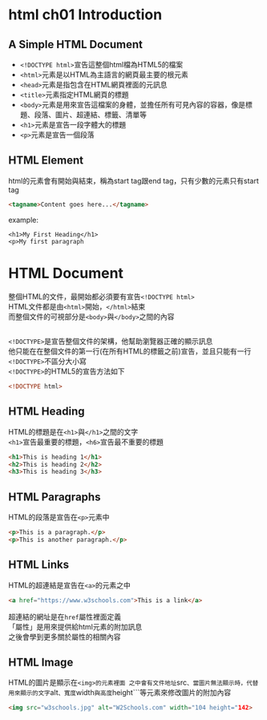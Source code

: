# html ch01 Introduction

## A Simple HTML Document
 - ```<!DOCTYPE html>```宣告這整個html檔為HTML5的檔案
 - ```<html>```元素是以HTML為主語言的網頁最主要的根元素
 - ```<head>```元素是指包含在HTML網頁裡面的元訊息
 - ```<title>```元素指定HTML網頁的標題
 - ```<body>```元素是用來宣告這檔案的身體，並擔任所有可見內容的容器，像是標題、段落、圖片、超連結、標籤、清單等
 - ```<h1>```元素是宣告一段字體大的標題
 - ```<p>```元素是宣告一個段落

## HTML Element
html的元素會有開始與結束，稱為start tag跟end tag，只有少數的元素只有start tag

```html
<tagname>Content goes here...</tagname>
```

example:
```htnl
<h1>My First Heading</h1>
<p>My first paragraph
```

# HTML Document
整個HTML的文件，最開始都必須要有宣告```<!DOCTYPE html>```  
HTML文件都是由```<html>```開始，```</html>```結束  
而整個文件的可視部分是```<body>```與```</body>```之間的內容  

## <!DOCTYPE html>
```<!DOCTYPE>```是宣告整個文件的架構，他幫助瀏覽器正確的顯示訊息  
他只能在在整個文件的第一行(在所有HTML的標籤之前)宣告，並且只能有一行  
```<!DOCTYPE>```不區分大小寫  
```<!DOCTYPE>```的HTML5的宣告方法如下  
```HTML
<!DOCTYPE html>
```

## HTML Heading
HTML的標題是在```<h1>```與```</h1>```之間的文字  
```<h1>```宣告最重要的標題，```<h6>```宣告最不重要的標題  
```html
<h1>This is heading 1</h1>
<h2>This is heading 2</h2>
<h3>This is heading 3</h3>
```

## HTML Paragraphs
HTML的段落是宣告在```<p>```元素中
```html
<p>This is a paragraph.</p>
<p>This is another paragraph.</p>
```

## HTML Links
HTML的超連結是宣告在```<a>```的元素之中
```html
<a href="https://www.w3schools.com">This is a link</a>
```
超連結的網址是在```href```屬性裡面定義  
「屬性」是用來提供給html元素的附加訊息  
之後會學到更多關於屬性的相關內容   

## HTML Image
HTML的圖片是顯示在```<img>的元素裡面
```<img>```之中會有文件地址```src```、當圖片無法顯示時，代替用來顯示的文字```alt```、寬度```width```與高度```height```等元素來修改圖片的附加內容
```html
<img src="w3schools.jpg" alt="W2Schools.com" width="104 height="142>
```
